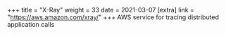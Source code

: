 +++
title = "X-Ray"
weight = 33
date = 2021-03-07
[extra]
link = "https://aws.amazon.com/xray/"
+++
AWS service for tracing distributed application calls


